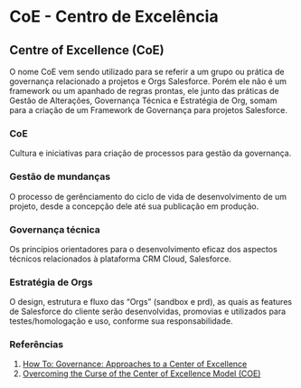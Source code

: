 # CoE - Centro de Excelência

## Centre of Excellence (CoE)

O nome CoE vem sendo utilizado para se referir a um grupo ou prática de governança relacionado a projetos e Orgs Salesforce. Porém ele não é um framework ou um apanhado de regras prontas, ele junto das práticas de Gestão de Alterações, Governança Técnica e Estratégia de Org, somam para a criação de um Framework de Governança para projetos Salesforce.

### CoE
Cultura e iniciativas para criação de processos para gestão da governança.

### Gestão de mundanças
O processo de gerênciamento do ciclo de vida de desenvolvimento de um projeto, desde a concepção dele até sua publicação em produção.

### Governança técnica
Os princípios orientadores para o desenvolvimento eficaz dos aspectos técnicos relacionados à plataforma CRM Cloud, Salesforce.

### Estratégia de Orgs
O design, estrutura e fluxo das “Orgs” (sandbox e prd), as quais as features de Salesforce do cliente serão desenvolvidas, promovias e utilizados para testes/homologação e uso, conforme sua responsabilidade.

### Referências
1. [How To: Governance: Approaches to a Center of Excellence](https://help.salesforce.com/s/articleView?id=000392997&type=1)
2. [Overcoming the Curse of the Center of Excellence Model (COE)](https://www.salesforce.com/blog/center-of-excellence-curse/)
